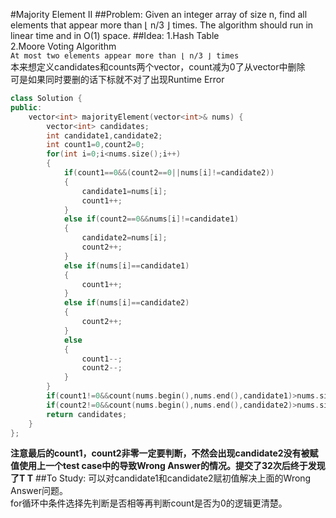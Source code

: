 #Majority Element II
##Problem:
Given an integer array of size n, find all elements that appear more than ⌊ n/3 ⌋ times. The algorithm should run in linear time and in O(1) space.
##Idea:
1.Hash Table  
2.Moore Voting Algorithm   
`At most two elements appear more than ⌊ n/3 ⌋ times`  
本来想定义candidates和counts两个vector，count减为0了从vector中删除  
可是如果同时要删的话下标就不对了出现Runtime Error
```cpp
class Solution {
public:
    vector<int> majorityElement(vector<int>& nums) {
        vector<int> candidates;
        int candidate1,candidate2;
        int count1=0,count2=0;
        for(int i=0;i<nums.size();i++)
        {
            if(count1==0&&(count2==0||nums[i]!=candidate2))
            {
                candidate1=nums[i];
                count1++;
            }
            else if(count2==0&&nums[i]!=candidate1)
            {
                candidate2=nums[i];
                count2++;
            }
            else if(nums[i]==candidate1)
            {
                count1++;
            }
            else if(nums[i]==candidate2)
            {
                count2++;
            }
            else
            {
                count1--;
                count2--;
            }
        }
        if(count1!=0&&count(nums.begin(),nums.end(),candidate1)>nums.size()/3) candidates.push_back(candidate1);
        if(count2!=0&&count(nums.begin(),nums.end(),candidate2)>nums.size()/3) candidates.push_back(candidate2);  
        return candidates;
    }
};
```  
**注意最后的count1，count2非零一定要判断，不然会出现candidate2没有被赋值使用上一个test case中的导致Wrong Answer的情况。提交了32次后终于发现了T T**
##To Study:
可以对candidate1和candidate2赋初值解决上面的Wrong Answer问题。  
for循环中条件选择先判断是否相等再判断count是否为0的逻辑更清楚。